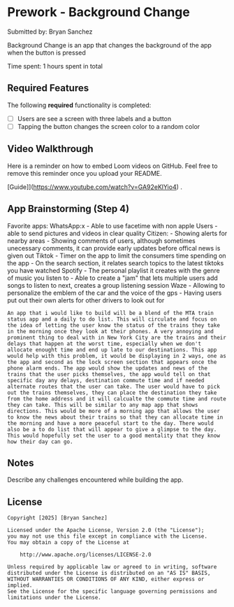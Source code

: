 # Prework - Background Change

Submitted by: Bryan Sanchez

Background Change is an app that changes the background of the app when the button is pressed

Time spent: 1 hours spent in total

## Required Features

The following **required** functionality is completed:

- [ ] Users are see a screen with three labels and a button
- [ ] Tapping the button changes the screen color to a random color
 
## Video Walkthrough

Here is a reminder on how to embed Loom videos on GitHub. Feel free to remove this reminder once you upload your README. 

[Guide]](https://www.youtube.com/watch?v=GA92eKlYio4) .

## App Brainstorming (Step 4)

Favorite apps:
    WhatsApp:x
        - Able to use facetime with non apple Users
        - able to send pictures and videos in clear quality 
    Citizen:
        - Showing alerts for nearby areas 
        - Showing comments of users, although sometimes unecessary comments, it can provide early updates before offical
        news is given out
    Tiktok
        - Timer on the app to limit the consumers time spending on the app
        - On the search section, it relates search topics to the latest tiktoks you have watched
    Spotify
        - The personal playlist it creates with the genre of music you listen to 
        - Able to create a "jam" that lets multiple users add songs to listen to next, creates a group listening session
    Waze
        - Allowing to personalize the emblem of the car and the voice of the gps
        - Having users put out their own alerts for other drivers to look out for 

    An app that i would like to build will be a blend of the MTA train status app and a daily to do list. This will circulate and focus on the idea of letting the user know the status of the trains they take in the morning once they look at their phones. A very annoying and prominent thing to deal with in New York City are the trains and their delays that happen at the worst time, especially when we don't allocate enought time and end up late to our destinations. This app would help with this problem, it would be displaying in 2 ways, one as the app and second as the lock screen section that appears once the phone alarm ends. The app would show the updates and news of the trains that the user picks themselves, the app would tell on that specific day any delays, destination commute time and if needed alternate routes that the user can take. The user would have to pick out the trains themselves, they can place the destination they take from the home address and it will calcualte the commute time and route they can take. This will be similar to any map app that shows directions. This would be more of a morning app that allows the user to know the news about their trains so that they can allocate time in the morning and have a more peaceful start to the day. There would also be a to do list that will appear to give a glimpse to the day. This would hopefully set the user to a good mentality that they know how their day can go.
## Notes

Describe any challenges encountered while building the app.

## License

    Copyright [2025] [Bryan Sanchez]

    Licensed under the Apache License, Version 2.0 (the "License");
    you may not use this file except in compliance with the License.
    You may obtain a copy of the License at

        http://www.apache.org/licenses/LICENSE-2.0

    Unless required by applicable law or agreed to in writing, software
    distributed under the License is distributed on an "AS IS" BASIS,
    WITHOUT WARRANTIES OR CONDITIONS OF ANY KIND, either express or implied.
    See the License for the specific language governing permissions and
    limitations under the License.
